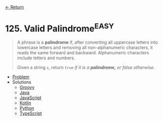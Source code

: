 [&larr; Return](https://hanggrian.github.io/grind-leetcode/)

# 125. Valid Palindrome<sup>EASY</sup>

> A phrase is a **palindrome** if, after converting all uppercase letters into
  lowercase letters and removing all non-alphanumeric characters, it reads the
  same forward and backward. Alphanumeric characters include letters and numbers.
>
> Given a string `s`, return *`true` if it is a **palindrome,** or false
  otherwise.*

- [Problem](https://leetcode.com/problems/valid-palindrome/)
- Solutions
  - [Groovy](https://github.com/hanggrian/grind-leetcode/blob/main/groovy/src/main/groovy/problems101_200/ValidPalindrome.groovy)
  - [Java](https://github.com/hanggrian/grind-leetcode/blob/main/java/src/main/java/problems101_200/ValidPalindrome.java)
  - [JavaScript](https://github.com/hanggrian/grind-leetcode/blob/main/javascript/src/problems101_200/valid-palindrome.js)
  - [Kotlin](https://github.com/hanggrian/grind-leetcode/blob/main/kotlin/src/main/kotlin/problems101_200/ValidPalindrome.kt)
  - [Python](https://github.com/hanggrian/grind-leetcode/blob/main/python/src/problems101_200/valid_palindrome.py)
  - [TypeScript](https://github.com/hanggrian/grind-leetcode/blob/main/typescript/src/problems101_200/valid-palindrome.ts)
